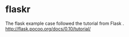 # flaskr
The flask example case followed the tutorial from Flask . 
http://flask.pocoo.org/docs/0.10/tutorial/


